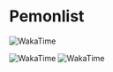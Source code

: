 # Pemonlist

![WakaTime](https://wakatime.com/badge/user/92566484-d54a-42e0-aca3-df99d14ca234/project/241b68c1-17c4-46b6-883b-6bc1793239de.svg?style=for-the-badge)

![WakaTime](https://wakatime.com/share/@92566484-d54a-42e0-aca3-df99d14ca234/841576e2-8102-4d2b-9c67-363dfd602bc8.png)
![WakaTime](https://wakatime.com/share/@92566484-d54a-42e0-aca3-df99d14ca234/34f310e8-d5ec-490e-bb41-df976660b9b3.png)